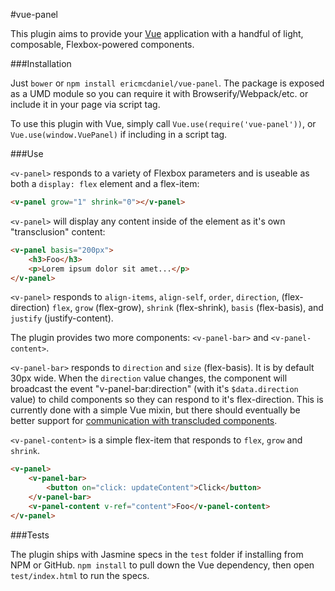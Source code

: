 #vue-panel

This plugin aims to provide your [Vue](http://vuejs.org/) application with a handful of light, composable, Flexbox-powered components.

###Installation

Just `bower` or `npm install ericmcdaniel/vue-panel`. The package is exposed as a UMD module so you can require it with Browserify/Webpack/etc. or include it in your page via script tag.

To use this plugin with Vue, simply call `Vue.use(require('vue-panel'))`, or `Vue.use(window.VuePanel)` if including in a script tag.

###Use

`<v-panel>` responds to a variety of Flexbox parameters and is useable as both a `display: flex` element and a flex-item:

```html
<v-panel grow="1" shrink="0"></v-panel>
```

`<v-panel>` will display any content inside of the element as it's own "transclusion" content:

```html
<v-panel basis="200px">
    <h3>Foo</h3>
    <p>Lorem ipsum dolor sit amet...</p>
</v-panel>
```

`<v-panel>` responds to `align-items`, `align-self`, `order`, `direction`, (flex-direction) `flex`, `grow` (flex-grow), `shrink` (flex-shrink), `basis` (flex-basis), and `justify` (justify-content).

The plugin provides two more components: `<v-panel-bar>` and `<v-panel-content>`.

`<v-panel-bar>` responds to `direction` and `size` (flex-basis). It is by default 30px wide. When the `direction` value changes, the component will broadcast the event "v-panel-bar:direction" (with it's `$data.direction` value) to child components so they can respond to it's flex-direction. This is currently done with a simple Vue mixin, but there should eventually be better support for [communication with transcluded components](https://github.com/yyx990803/vue/issues/923).

`<v-panel-content>` is a simple flex-item that responds to `flex`, `grow` and `shrink`.

```html
<v-panel>
    <v-panel-bar>
        <button on="click: updateContent">Click</button>
    </v-panel-bar>
    <v-panel-content v-ref="content">Foo</v-panel-content>
</v-panel>
```

###Tests

The plugin ships with Jasmine specs in the `test` folder if installing from NPM or GitHub. `npm install` to pull down the Vue dependency, then open `test/index.html` to run the specs.
